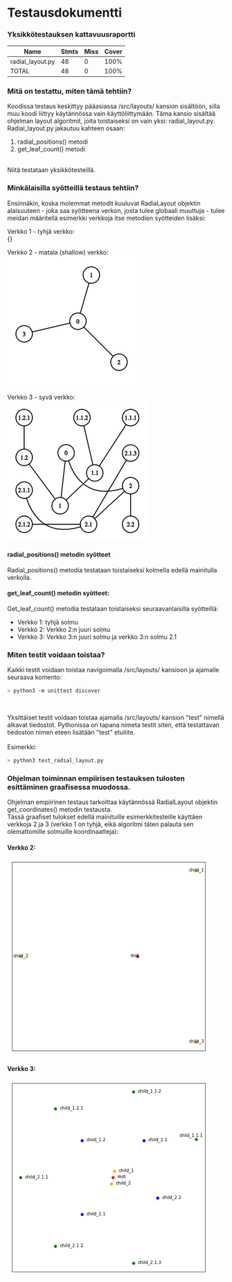 # Testausdokumentti
### Yksikkötestauksen kattavuusraportti

| Name             | Stmts | Miss | Cover |
|------------------|-------|------|-------|
| radial_layout.py | 48    | 0    | 100%  |
| TOTAL            | 48    | 0    | 100%  |

### Mitä on testattu, miten tämä tehtiin?

Koodissa testaus keskittyy pääasiassa /src/layouts/ kansion sisältöön, silla muu koodi liittyy käytännössa vain käyttöliittymään. Täma kansio sisältää ohjelman layout algoritmit, joita toistaiseksi on vain yksi: radial_layout.py.
<br>
Radial_layout.py jakautuu kahteen osaan:
<br>
1. radial_positions() metodi
2. get_leaf_count() metodi
<br>
Niitä testataan yksikkötesteillä.

### Minkälaisilla syötteillä testaus tehtiin?
Ensinnäkin, koska molemmat metodit kuuluvat RadiaLayout objektin alaisuuteen - joka saa syötteena verkon, josta tulee globaali muuttuja - tulee meidan määritellä esimerkki verkkoja itse metodien syötteiden lisäksi:
<br>

Verkko 1 - tyhjä verkko: 
<br>
{}
<br>

Verkko 2 - matala (shallow) verkko:
<br>
![](https://github.com/nameisxi/graph-layout-generator/blob/master/documentation/graph2.png?raw=true)
<br>

Verkko 3 - syvä verkko:
<br>
![](https://github.com/nameisxi/graph-layout-generator/blob/master/documentation/graph3.png?raw=true)
<br>

#### radial_positions() metodin syötteet
Radial_positions() metodia testataan toistaiseksi kolmella edellä mainitulla verkolla.

#### get_leaf_count() metodin syötteet:
Get_leaf_count() metodia testataan toistaiseksi seuraavanlaisilla syötteillä:

- Verkko 1: tyhjä solmu
- Verkko 2: Verkko 2:n juuri solmu
- Verkko 3: Verkko 3:n juuri solmu ja verkko 3:n solmu 2.1

### Miten testit voidaan toistaa?
Kaikki testit voidaan toistaa navigoimalla /src/layouts/ kansioon ja ajamalle seuraava komento:
<br>
```bash
> python3 -m unittest discover
```
<br>

Yksittäiset testit voidaan toistaa ajamalla /src/layouts/ kansion "test" nimellä alkavat tiedostot. Pythonissa on tapana nimeta testit siten, että testattavan tiedoston nimen eteen lisätään "test" etuliite.
<br>
<br>
Esimerkki:
<br>
```bash
> python3 test_radial_layout.py
```
### Ohjelman toiminnan empiirisen testauksen tulosten esittäminen graafisessa muodossa.
Ohjelman empiirinen testaus tarkoittaa käytännössä RadialLayout objektin get_coordinates() metodin testausta.
<br>
Tässä graafiset tulokset edellä mainituille esimerkkitesteille käyttäen verkkoja 2 ja 3 (verkko 1 on tyhjä, eikä algoritmi täten palauta sen olemattomille solmuille koordinaatteja):
#### Verkko 2:
![](https://github.com/nameisxi/graph-layout-generator/blob/master/documentation/graph2-empirical.png?raw=true)
#### Verkko 3:
![](https://github.com/nameisxi/graph-layout-generator/blob/master/documentation/graph3-empirical.png?raw=true)
<br>
